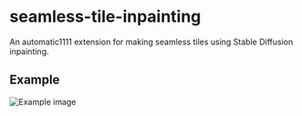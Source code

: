 # seamless-tile-inpainting
An automatic1111 extension for making seamless tiles using Stable Diffusion inpainting.

## Example
![Example image](example-image.png)
